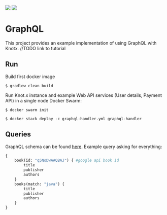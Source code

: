 [![][license img]][license]
[![][gitter img]][gitter]


# GraphQL

This project provides an example implementation of using GraphQL with Knotx.
//TODO link to tutorial

## Run
Build first docker image
```
$ gradlew clean build
```

Run Knot.x instance and example Web API services (User details, Payment API) in a single node Docker Swarm:
```
$ docker swarm init

$ docker stack deploy -c graphql-handler.yml graphql-handler
```

## Queries

GraphQL schema can be found [here](modules/books/src/main/resources/books.graphqls). Example query asking for everything:

```graphql
{
    book(id: "q5NoDwAAQBAJ") { #google api book id
        title
        publisher
        authors
    }
    books(match: "java") {
        title
        publisher
        authors
    }
}
```

[license]:https://github.com/Cognifide/knotx/blob/master/LICENSE
[license img]:https://img.shields.io/badge/License-Apache%202.0-blue.svg

[gitter]:https://gitter.im/Knotx/Lobby
[gitter img]:https://badges.gitter.im/Knotx/knotx-extensions.svg


